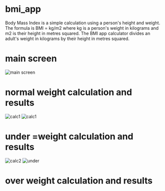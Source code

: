 # bmi_app

Body Mass Index is a simple calculation using a person's height and weight. The formula is BMI = kg/m2 where kg is a person's weight in kilograms and m2 is their height in metres squared.
The BMI  app calculator divides an adult's weight in kilograms by their height in metres squared.

# main screen
![main screen](https://user-images.githubusercontent.com/124202145/224542150-fec5dfe0-d9ac-4f6a-ae5b-e6520a82d6f6.png)

# normal weight calculation and results
![calc1](https://user-images.githubusercontent.com/124202145/224542273-31c99874-5a1d-4a85-b95f-f4834ddf20c0.png)
![calc1](https://user-images.githubusercontent.com/124202145/224542273-31c99874-5a1d-4a85-b95f-f4834ddf20c0.png)


# under =weight calculation and results
![calc2](https://user-images.githubusercontent.com/124202145/224542386-b9c624a6-4ca8-43f1-9cd8-6f9bd5701337.png)
![under](https://user-images.githubusercontent.com/124202145/224542542-cfa9055b-9658-4f24-bb4a-d593976d5d03.png)

# over weight calculation and results

